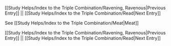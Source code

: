 [[Study Helps/Index to the Triple Combination/Ravening, Ravenous|Previous Entry]]  ||  [[Study Helps/Index to the Triple Combination/Read|Next Entry]]

 See [[Study Helps/Index to the Triple Combination/Meat|Meat]]

[[Study Helps/Index to the Triple Combination/Ravening, Ravenous|Previous Entry]]  ||  [[Study Helps/Index to the Triple Combination/Read|Next Entry]]